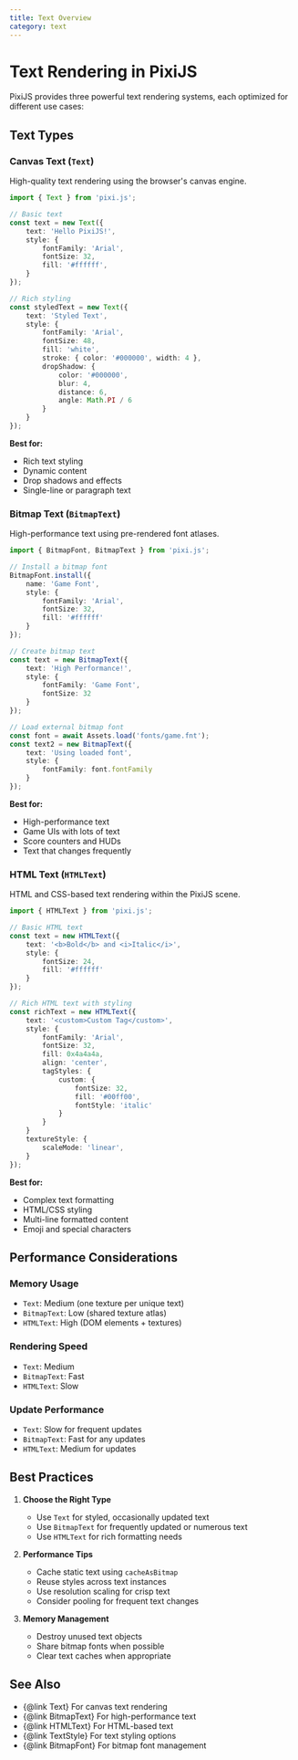 ```yaml
---
title: Text Overview
category: text
---
```


# Text Rendering in PixiJS

PixiJS provides three powerful text rendering systems, each optimized for different use cases:

## Text Types

### Canvas Text (`Text`)

High-quality text rendering using the browser's canvas engine.

```ts
import { Text } from 'pixi.js';

// Basic text
const text = new Text({
    text: 'Hello PixiJS!',
    style: {
        fontFamily: 'Arial',
        fontSize: 32,
        fill: '#ffffff',
    }
});

// Rich styling
const styledText = new Text({
    text: 'Styled Text',
    style: {
        fontFamily: 'Arial',
        fontSize: 48,
        fill: 'white',
        stroke: { color: '#000000', width: 4 },
        dropShadow: {
            color: '#000000',
            blur: 4,
            distance: 6,
            angle: Math.PI / 6
        }
    }
});
```

**Best for:**
- Rich text styling
- Dynamic content
- Drop shadows and effects
- Single-line or paragraph text

### Bitmap Text (`BitmapText`)

High-performance text using pre-rendered font atlases.

```ts
import { BitmapFont, BitmapText } from 'pixi.js';

// Install a bitmap font
BitmapFont.install({
    name: 'Game Font',
    style: {
        fontFamily: 'Arial',
        fontSize: 32,
        fill: '#ffffff'
    }
});

// Create bitmap text
const text = new BitmapText({
    text: 'High Performance!',
    style: {
        fontFamily: 'Game Font',
        fontSize: 32
    }
});

// Load external bitmap font
const font = await Assets.load('fonts/game.fnt');
const text2 = new BitmapText({
    text: 'Using loaded font',
    style: {
        fontFamily: font.fontFamily
    }
});
```

**Best for:**
- High-performance text
- Game UIs with lots of text
- Score counters and HUDs
- Text that changes frequently

### HTML Text (`HTMLText`)

HTML and CSS-based text rendering within the PixiJS scene.

```ts
import { HTMLText } from 'pixi.js';

// Basic HTML text
const text = new HTMLText({
    text: '<b>Bold</b> and <i>Italic</i>',
    style: {
        fontSize: 24,
        fill: '#ffffff'
    }
});

// Rich HTML text with styling
const richText = new HTMLText({
    text: '<custom>Custom Tag</custom>',
    style: {
        fontFamily: 'Arial',
        fontSize: 32,
        fill: 0x4a4a4a,
        align: 'center',
        tagStyles: {
            custom: {
                fontSize: 32,
                fill: '#00ff00',
                fontStyle: 'italic'
            }
        }
    }
    textureStyle: {
        scaleMode: 'linear',
    }
});
```

**Best for:**
- Complex text formatting
- HTML/CSS styling
- Multi-line formatted content
- Emoji and special characters

## Performance Considerations

### Memory Usage
- `Text`: Medium (one texture per unique text)
- `BitmapText`: Low (shared texture atlas)
- `HTMLText`: High (DOM elements + textures)

### Rendering Speed
- `Text`: Medium
- `BitmapText`: Fast
- `HTMLText`: Slow

### Update Performance
- `Text`: Slow for frequent updates
- `BitmapText`: Fast for any updates
- `HTMLText`: Medium for updates

## Best Practices

1. **Choose the Right Type**
   - Use `Text` for styled, occasionally updated text
   - Use `BitmapText` for frequently updated or numerous text
   - Use `HTMLText` for rich formatting needs

2. **Performance Tips**
   - Cache static text using `cacheAsBitmap`
   - Reuse styles across text instances
   - Use resolution scaling for crisp text
   - Consider pooling for frequent text changes

3. **Memory Management**
   - Destroy unused text objects
   - Share bitmap fonts when possible
   - Clear text caches when appropriate

## See Also

- {@link Text} For canvas text rendering
- {@link BitmapText} For high-performance text
- {@link HTMLText} For HTML-based text
- {@link TextStyle} For text styling options
- {@link BitmapFont} For bitmap font management
